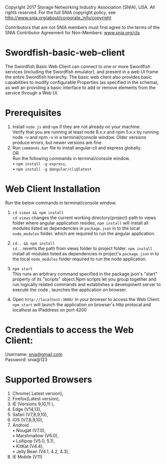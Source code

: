 Copyright 2017 Storage Networking Industry Association (SNIA), USA. All rights reserved. For the full SNIA copyright policy, see http://www.snia.org/about/corporate_info/copyright

Contributors that are not SNIA members must first agree to the terms of the SNIA Contributor Agreement for Non-Members:  www.snia.org/cla 

# Swordfish-basic-web-client
The Swordfish Basic Web Client can connect to one or more Swordfish services (including the Swordfish emulator), and present in a web UI frame the entire Swordfish hierarchy.  The basic web client also provides basic capabilities to modify configurable Properties (as specified in the schema), as well an providing a basic interface to add or remove elements from the service through a Web UI.

# Prerequisites
1.	Install `node.js` and `npm` if they are not already on your machine.<br />
    Verify that you are running at least node 8.x.x and npm 5.x.x by running node -v and npm -v in a terminal/console window. Older versions produce errors, but newer versions are fine.<br />
2.	Run `commands.bat` file to install angular-cli and express globally.<br />
OR<br />
Run the following commands in terminal/console window.<br />
  • 	`npm install -g express`,<br />
  •	  `npm install -g @angular/cli@latest`
  
# Web Client Installation
Run the below commands in terminal/console window.
  1. `cd views && npm install` <br />
     `cd views` changes the current working directory(project) path to views folder where angular application resides, `npm install`  will install all modules listed as dependencies in  `package.json` in to the local `node_modules` folder.  which are required to run the angular application. <br />
     
  2. `cd.. && npm install` <br />
     `cd..` reverts the path from views folder to project folder. `npm install`  install all modules listed as dependencies in project's `package.json` in to the local `node_modules` folder required to run the node application.
     
  3. `npm start` <br />
     This runs an arbitrary command specified in the package.json's  "start" property of its "scripts" object.Npm scripts let you group together and run logically related commands and establishes a development server to execute the  code , launches the application on browser. <br />
     
  4. Open `http://localhost:3000/` in your browser to access the Web Client. <br />
   `npm start` will launch the application on browser's  http protocal and localhost as IPaddress  on port 4200 <br />
  
# Credentials to access the Web Client:
  Username: snia@gmail.com<br />
  Password: snia@123
  
# Supported Browsers
1.	Chrome( Latest version), 
2.	Firefox(Latest version), 
3.	IE	(Versions 9,10,11 ), 
4.	Edge	(V14,13),
5.	Safari	(V7,8,9,10),
6.	IOS	(V7,8,9,10),
7.	Android	<br />
  •	Nougat (V7.0),<br />
  •	Marshmallow (V6.0),<br />
  •	Lollipop (V5.0, 5.1),<br />
  •	KitKat (V4.4),<br />
  •	Jelly Bean (V4.1, 4.2, 4.3),<br />
8.	IE Mobile	(V11)
